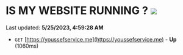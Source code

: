 # IS MY WEBSITE RUNNING ? [![](https://img.shields.io/static/v1?label=Sponsor&message=%E2%9D%A4&logo=GitHub&color=%23fe8e86)](https://github.com/sponsors/<username>)

Last updated: **5/25/2023, 4:59:28 AM**

- `GET` [https://youssefservice.me](https://youssefservice.me) - **Up** (1060ms)
